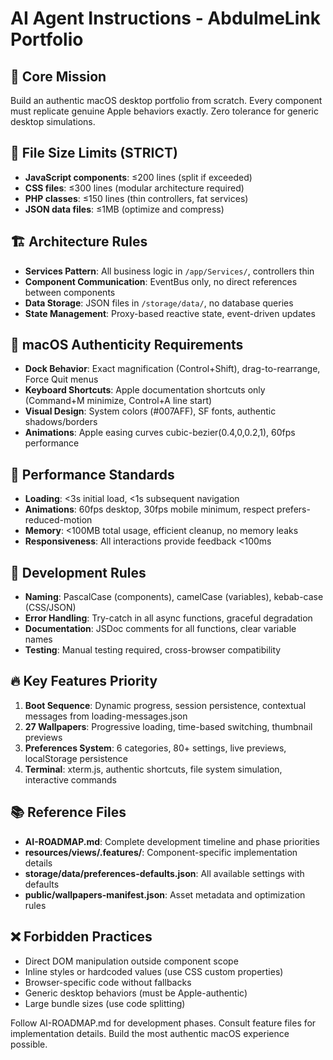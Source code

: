# AI Agent Instructions - AbdulmeLink Portfolio

## 🎯 Core Mission
Build an authentic macOS desktop portfolio from scratch. Every component must replicate genuine Apple behaviors exactly. Zero tolerance for generic desktop simulations.

## 📏 File Size Limits (STRICT)
- **JavaScript components**: ≤200 lines (split if exceeded)
- **CSS files**: ≤300 lines (modular architecture required)
- **PHP classes**: ≤150 lines (thin controllers, fat services)
- **JSON data files**: ≤1MB (optimize and compress)

## 🏗 Architecture Rules
- **Services Pattern**: All business logic in `/app/Services/`, controllers thin
- **Component Communication**: EventBus only, no direct references between components
- **Data Storage**: JSON files in `/storage/data/`, no database queries
- **State Management**: Proxy-based reactive state, event-driven updates

## 🍎 macOS Authenticity Requirements
- **Dock Behavior**: Exact magnification (Control+Shift), drag-to-rearrange, Force Quit menus
- **Keyboard Shortcuts**: Apple documentation shortcuts only (Command+M minimize, Control+A line start)
- **Visual Design**: System colors (#007AFF), SF fonts, authentic shadows/borders
- **Animations**: Apple easing curves cubic-bezier(0.4,0,0.2,1), 60fps performance

## 🚀 Performance Standards
- **Loading**: <3s initial load, <1s subsequent navigation
- **Animations**: 60fps desktop, 30fps mobile minimum, respect prefers-reduced-motion
- **Memory**: <100MB total usage, efficient cleanup, no memory leaks
- **Responsiveness**: All interactions provide feedback <100ms

## 📝 Development Rules
- **Naming**: PascalCase (components), camelCase (variables), kebab-case (CSS/JSON)
- **Error Handling**: Try-catch in all async functions, graceful degradation
- **Documentation**: JSDoc comments for all functions, clear variable names
- **Testing**: Manual testing required, cross-browser compatibility

## 🔥 Key Features Priority
1. **Boot Sequence**: Dynamic progress, session persistence, contextual messages from loading-messages.json
2. **27 Wallpapers**: Progressive loading, time-based switching, thumbnail previews
3. **Preferences System**: 6 categories, 80+ settings, live previews, localStorage persistence
4. **Terminal**: xterm.js, authentic shortcuts, file system simulation, interactive commands

## 📚 Reference Files
- **AI-ROADMAP.md**: Complete development timeline and phase priorities
- **resources/views/.features/**: Component-specific implementation details
- **storage/data/preferences-defaults.json**: All available settings with defaults
- **public/wallpapers-manifest.json**: Asset metadata and optimization rules

## ❌ Forbidden Practices
- Direct DOM manipulation outside component scope
- Inline styles or hardcoded values (use CSS custom properties)
- Browser-specific code without fallbacks
- Generic desktop behaviors (must be Apple-authentic)
- Large bundle sizes (use code splitting)

Follow AI-ROADMAP.md for development phases. Consult feature files for implementation details. Build the most authentic macOS experience possible.